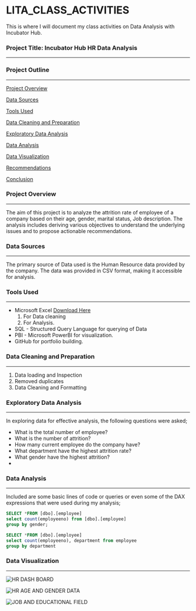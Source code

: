 # LITA_CLASS_ACTIVITIES
This is where I will document my class activities on Data Analysis with Incubator Hub.

### Project Title: Incubator Hub HR Data Analysis
---

### Project Outline
---

[Project Overview](#project-overview)

[Data Sources](#data-sources)

[Tools Used](#tools-used)

[Data Cleaning and Preparation](#data-cleaning-and-preparation)

[Exploratory Data Analysis](#exploratory-data-analysis)

[Data Analysis](#data-analysis)

[Data Visualization](#data-visualization)

[Recommendations](#recommendations)

[Conclusion](#conclusion)



### Project Overview
---
The aim of this project is to analyze the attrition rate of employee of a company based on their age, gender, marital status, Job description. The analysis includes deriving various objectives to understand the underlying issues and to propose actionable recommendations.

### Data Sources
---
The primary source of Data used is the Human Resource data provided by the company. The data was provided in CSV format, making it accessible for analysis.

### Tools Used
---
- Microsoft Excel [Download Here](https://1drv.ms/x/c/aad348901d0848c9/EQCZIc0H2NFAruPR4Hg0-mQBb5vRzleIwA5A2ZFT6eYsYg)
  1. For Data cleaning
  2. For Analysis.
- SQL - Structured Query Language for querying of Data
- PBI - Microsoft PowerBI for visualization.
- GitHub for portfolio building.

### Data Cleaning and Preparation
---
  1. Data loading and Inspection
  2. Removed duplicates
  3. Data Cleaning and Formatting

### Exploratory Data Analysis
---
 In exploring data for effective analysis, the following questions were asked;
 - What is the total number of employee?
 - What is the number of attrition?
 - How many current employee do the company have?
 - What department have the highest attrition rate?
 - What gender have the highest attrition?
 - 
### Data Analysis
---
Included are some basic lines of code or queries or even some of the DAX expressions that were used during my analysis;  

```SQL
SELECT *FROM [dbo].[employee]
select count(employeeno) from [dbo].[employee]
group by gender;
```

```SQL
SELECT *FROM [dbo].[employee]
select count(employeeno), department from employee
group by department
```

### Data Visualization
---
![HR DASH BOARD](https://github.com/user-attachments/assets/09e057a0-19b5-4ca0-8758-9edab931f965)





![HR AGE AND GENDER DATA](https://github.com/user-attachments/assets/021a2b44-8415-49ad-9d3b-d5d38e7f6a5c)






![JOB AND EDUCATIONAL FIELD](https://github.com/user-attachments/assets/d661652b-5d61-4424-ab59-31b2127f7570)

